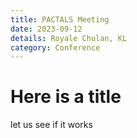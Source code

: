 ```yaml
---
title: PACTALS Meeting
date: 2023-09-12
details: Royale Chulan, KL
category: Conference
---
```


# Here is a title

let us see if it works